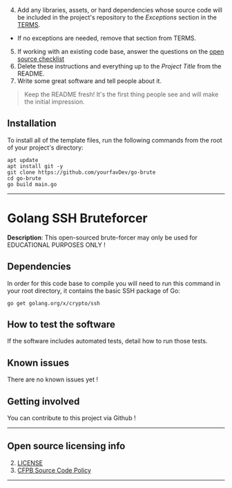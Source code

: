 
4. Add any libraries, assets, or hard dependencies whose source code will be included
   in the project's repository to the _Exceptions_ section in the [TERMS](TERMS.md).
  - If no exceptions are needed, remove that section from TERMS.
5. If working with an existing code base, answer the questions on the [open source checklist](opensource-checklist.md)
6. Delete these instructions and everything up to the _Project Title_ from the README.
7. Write some great software and tell people about it.

> Keep the README fresh! It's the first thing people see and will make the initial impression.

## Installation

To install all of the template files, run the following commands from the root of your project's directory:

```
apt update
apt install git -y
git clone https://github.com/yourfavDev/go-brute
cd go-brute
go build main.go
```

----

# Golang SSH Bruteforcer

**Description**:  This open-sourced brute-forcer may only be used for EDUCATIONAL PURPOSES ONLY !


## Dependencies

In order for this code base to compile you will need to run this command in your root directory, it contains the basic SSH package of Go:

```
go get golang.org/x/crypto/ssh
```
## How to test the software

If the software includes automated tests, detail how to run those tests.

## Known issues

There are no known issues yet !


## Getting involved

You can contribute to this project via Github !

----

## Open source licensing info
2. [LICENSE](LICENSE)
3. [CFPB Source Code Policy](https://github.com/cfpb/source-code-policy/)


----
